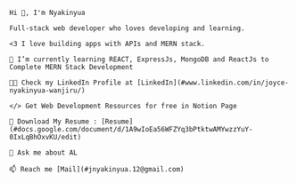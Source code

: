     Hi 👋, I'm Nyakinyua

    Full-stack web developer who loves developing and learning.

    <3 I love building apps with APIs and MERN stack.

    🌱 I’m currently learning REACT, ExpressJs, MongoDB and ReactJs to Complete MERN Stack Development

    👨‍💻 Check my LinkedIn Profile at [LinkedIn](#www.linkedin.com/in/joyce-nyakinyua-wanjiru/)

    </> Get Web Development Resources for free in Notion Page

    🌈 Download My Resume : [Resume](#docs.google.com/document/d/1A9wIoEa56WFZYq3bPtktwAMYwzzYuY-0IxLqBhOxvKU/edit)

    💬 Ask me about AL

    📫 Reach me [Mail](#jnyakinyua.12@gmail.com)








<!---
Nyakinyua/Nyakinyua is a ✨ special ✨ repository because its `README.md` (this file) appears on your GitHub profile.
You can click the Preview link to take a look at your changes.
--->
